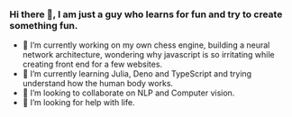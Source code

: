 ### Hi there 👋, I am just a guy who learns for fun and try to create something fun.

<!--
**sanidhaya/sanidhaya** is a ✨ _special_ ✨ repository because its `README.md` (this file) appears on your GitHub profile.

Here are some ideas to get you started:

- 🔭 I’m currently working on ...
- 🌱 I’m currently learning ...
- 👯 I’m looking to collaborate on ...
- 🤔 I’m looking for help with ...
- 💬 Ask me about ...
- 📫 How to reach me: ...
- 😄 Pronouns: ...
- ⚡ Fun fact: ...
-->

- 🔭 I’m currently working on my own chess engine, building a neural network architecture, wondering why javascript is so irritating while creating front end for a few websites.
- 🌱 I’m currently learning Julia, Deno and TypeScript and trying understand how the human body works.
- 👯 I’m looking to collaborate on NLP and Computer vision. 
- 🤔 I’m looking for help with life.
